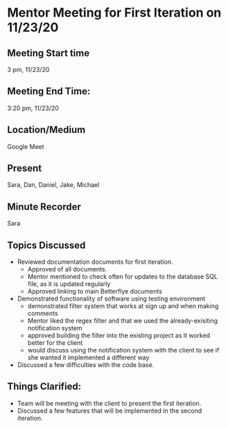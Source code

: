 # Mentor Meeting for First Iteration on 11/23/20
## Meeting Start time
3 pm, 11/23/20
## Meeting End Time:
3:20 pm, 11/23/20
## Location/Medium
Google Meet
## Present
Sara, Dan, Daniel, Jake, Michael
## Minute Recorder
Sara

## Topics Discussed
- Reviewed documentation documents for first iteration.
  - Approved of all documents.
  - Mentor mentioned to check often for updates to the database SQL file, as it is updated regularly
  - Approved linking to main Betterflye documents
- Demonstrated functionality of software using testing environment
  - demonstrated filter system that works at sign up and when making comments
  - Mentor liked the regex filter and that we used the already-exisiting notification system
  - approved building the filter into the existing project as it worked better for the client
  - would discuss using the notification system with the client to see if she wanted it implemented a different way
- Discussed a few difficulties with the code base.

## Things Clarified:
- Team will be meeting with the client to present the first iteration.
- Discussed a few features that will be implemented in the second iteration.
